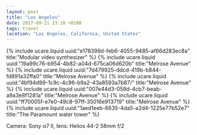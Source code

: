 ```yaml
---
layout: post
title: "Los Angeles"
date: 2017-09-21 23:10 +0100
tags: travel
location: "Los Angeles, California, United States"
---
```


{% include ucare.liquid uuid:"e178399d-feb6-4055-9485-af66d283ec8a" title:"Modular video synthesizer" %}
{% include ucare.liquid uuid:"19a99c76-b954-4b82-a04d-675ca06d620b" title:"Melrose Avenue" %}
{% include ucare.liquid uuid:"7d479925-ddcd-419b-b844-fd891a32ffa0" title:"Melrose Avenue" %}
{% include ucare.liquid uuid:"4bf94d99-1c9c-4c96-b9a2-43a8593a7b87/" title:"Melrose Avenue" %}
{% include ucare.liquid uuid:"007e44d3-059d-4cb7-beab-a9a3e8f1281a" title:"Melrose Avenue" %}
{% include ucare.liquid uuid:"ff70005f-e7e0-49c8-97ff-35016e913719" title:"Melrose Avenue" %}
{% include ucare.liquid uuid:"1aed1eeb-6635-4da5-a2d4-1225e77b52e7" title:"The Paramount water tower" %}

Camera: Sony α7 II, lens: Helios 44-2 58mm f/2